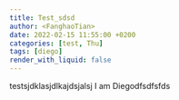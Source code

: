 ```yaml
---
title: Test_sdsd
author: <FanghaoTian>
date: 2022-02-15 11:55:00 +0200
categories: [test, Thu]
tags: [diego]
render_with_liquid: false
---
```


testsjdklasjdlkajdsjalsj
I am Diegodfsdfsfds
